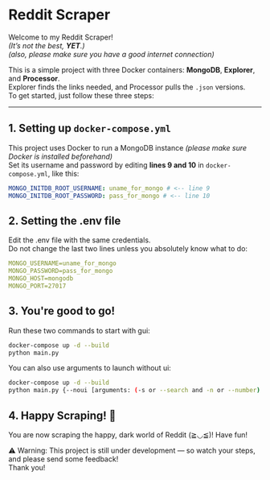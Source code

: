 # Reddit Scraper

Welcome to my Reddit Scraper!  
_(It’s not the best, **YET**.)_  
_(also, please make sure you have a good internet connection)_

This is a simple project with three Docker containers: **MongoDB**, **Explorer**, and **Processor**.  
Explorer finds the links needed, and Processor pulls the `.json` versions.  
To get started, just follow these three steps:

---

## 1. Setting up `docker-compose.yml`

This project uses Docker to run a MongoDB instance _(please make sure Docker is installed beforehand)_  
Set its username and password by editing **lines 9 and 10** in `docker-compose.yml`, like this:

```yaml
MONGO_INITDB_ROOT_USERNAME: uname_for_mongo # <-- line 9
MONGO_INITDB_ROOT_PASSWORD: pass_for_mongo # <-- line 10
```

## 2. Setting the .env file

Edit the .env file with the same credentials.  
 Do not change the last two lines unless you absolutely know what to do:

```yaml
MONGO_USERNAME=uname_for_mongo
MONGO_PASSWORD=pass_for_mongo
MONGO_HOST=mongodb
MONGO_PORT=27017
```

## 3. You're good to go!

Run these two commands to start with gui:

```bash
docker-compose up -d --build
python main.py

```

You can also use arguments to launch without ui:

```bash
docker-compose up -d --build
python main.py {--noui [arguments: (-s or --search and -n or --number) or (-u or --url)]} or {--ui}

```

## 4. Happy Scraping! 🎉

You are now scraping the happy, dark world of Reddit (≧◡≦)! Have fun!

⚠️ Warning: This project is still under development — so watch your steps, and please send some feedback!  
Thank you!
